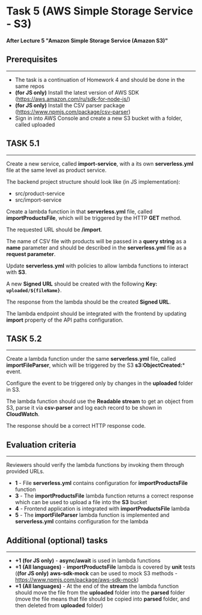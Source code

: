 # Task 5 (AWS Simple Storage Service - S3)

**After Lecture 5 "Amazon Simple Storage Service (Amazon S3)"**

## Prerequisites
---

- The task is a continuation of Homework 4 and should be done in the same repos
- **(for JS only)** Install the latest version of AWS SDK (https://aws.amazon.com/ru/sdk-for-node-js/)
- **(for JS only)** Install the CSV parser package (https://www.npmjs.com/package/csv-parser)
- Sign in into AWS Console and create a new S3 bucket with a folder, called uploaded

## TASK 5.1
---

Create a new service, called **import-service**, with a its own **serverless.yml** file at the same level as product service.

The backend project structure should look like (in JS implementation):
- src/product-service
- src/import-service

Create a lambda function in that **serverless.yml** file, called **importProductsFile**, which will be triggered by the HTTP **GET** method.

The requested URL should be **/import**.

The name of CSV file with products will be passed in a **query string** as a **name** parameter and should be described in the **serverless.yml** file as a **request parameter**.

Update **serverless.yml** with policies to allow lambda functions to interact with **S3**.

A new **Signed URL** should be created with the following **Key: `uploaded/${fileName}`**.

The response from the lambda should be the created **Signed URL**.

The lambda endpoint should be integrated with the frontend by updating **import** property of the API paths configuration.

## TASK 5.2
---

Create a lambda function under the same **serverless.yml** file, called **importFileParser**, which will be triggered by the S3 **s3:ObjectCreated:*** event.

Configure the event to be triggered only by changes in the **uploaded** folder in S3.

The lambda function should use the **Readable stream** to get an object from S3, parse it via **csv-parser** and log each record to be shown in **CloudWatch**.

The response should be a correct HTTP response code.

## Evaluation criteria
---

Reviewers should verify the lambda functions by invoking them through provided URLs.
 
- **1** - File **serverless.yml** contains configuration for **importProductsFile** function
- **3** - The **importProductsFile** lambda function returns a correct response which can be used to upload a file into the **S3** bucket
- **4** - Frontend application is integrated with **importProductsFile** lambda
- **5** - The **importFileParser** lambda function is implemented and **serverless.yml** contains configuration for the lambda

## Additional (optional) tasks
---

- **+1** **(for JS only)** - **async/await** is used in lambda functions
- **+1** **(All languages)** - **importProductsFile** lambda is covered by **unit** tests (**(for JS only)** **aws-sdk-mock** can be used to mock S3 methods - https://www.npmjs.com/package/aws-sdk-mock)
- **+1** **(All languages)** - At the end of the **stream** the lambda function should move the file from the **uploaded** folder into the **parsed** folder (move the file means that file should be copied into **parsed** folder, and then deleted from **uploaded** folder)